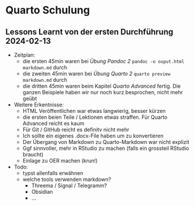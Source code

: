 # Quarto Schulung



## Lessons Learnt von der ersten Durchführung 2024-02-13


- Zeitplan:
  - die ersten 45min waren bei *Übung Pandoc 2* `pandoc -o ouput.html markdown.md` durch
  - die zweiten 45min waren bei *Übung Quarto 2* `quarto preview markdown.md` durch
  - die dritten 45min waren beim Kapitel *Quarto Advanced* fertig. Die ganzen Beispiele haben wir nur noch kurz besprochen, nicht mehr geübt
- Weitere Erkentnisse:
  - HTML Veröffentlichen war etwas langwierig, besser kürzen
  - die ersten beien Teile / Lektionen etwas straffen. Für Quarto Advanced reicht es kaum
  - Für Git / GitHub reicht es definitv nicht mehr
  - Ich sollte ein eigenes .docx-File haben um zu konvertieren
  - Der Übergang von Markdown zu Quarto-Markdown war nicht explizit
  - Ggf sinnvoller, mehr in RStudio zu machen (falls ein grossteil RStudio braucht)
  - Einlage zu OER machen (krun!) 
- Todo:
  - typst allenfalls erwähnen
  - welche tools verwenden markdown?
    - Threema / Signal / Telegramm?
    - Obsidian
    - ...

